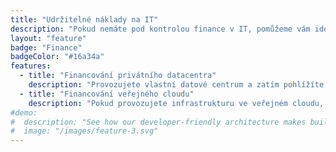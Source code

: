 ```yaml
---
title: "Udržitelné náklady na IT"
description: "Pokud nemáte pod kontrolou finance v IT, pomůžeme vám identifikovat nedostatky a navrhnout řešení pomocí kterého získáte přehled o nákladech v IT a tím vytvoříte transparentně financovanou a provozovanou IT infrastrukturu."
layout: "feature"
badge: "Finance"
badgeColor: "#16a34a"
features:
  - title: "Financování privátního datacentra"
    description: "Provozujete vlastní datové centrum a zatím pohlížíte na celou infrastrukturu jako na jeden celek a neřešíte kolik stojí jednotlivé projekty, které vaši infrastrukturu konzumují? Pomůžeme vám s návrhem, který tyto náklady rozkryje a do firmy přinese transparentnost financování a taktéž spravedlivé rozúčtování těchto nákladů mezi jednotlivé týmy."
  - title: "Financování veřejného cloudu"
    description: "Pokud provozujete infrastrukturu ve veřejném cloudu, určitě jste se dostali do situace, kdy vám začala infrastruktura přerůstat přes hlavu co se týče financování a nyní hledáte cestu jak celou věc řešit. Pomůžeme vám z indentifikací a měřením vašeho veřejného cloudu a přeneseme tyto výsledky do řízení IT."
#demo:
#  description: "See how our developer-friendly architecture makes building websites a breeze."
#  image: "/images/feature-3.svg"
---
```

